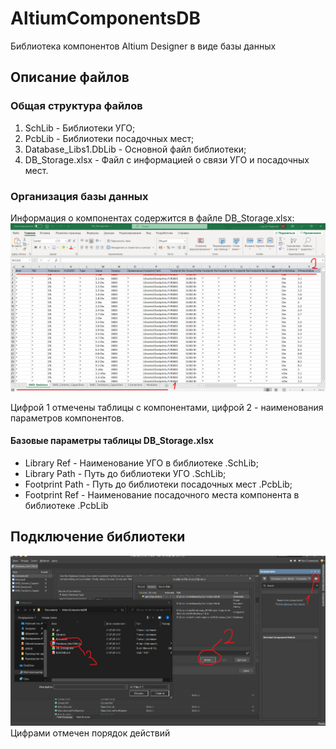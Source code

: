 # AltiumComponentsDB

Библиотека компонентов Altium Designer в виде базы данных

## Описание файлов

### Общая структура файлов

1. SchLib - Библиотеки УГО;
2. PcbLib - Библиотеки посадочных мест;
3. Database_Libs1.DbLib - Основной файл библиотеки;
4. DB_Storage.xlsx - Файл с информацией о связи УГО и посадочных мест.

### Организация базы данных
Информация о компонентах содержится в файле DB_Storage.xlsx:
![Таблица с данными](Resources/DB_Storage.png)

Цифрой 1 отмечены таблицы с компонентами, цифрой 2 - наименования параметров компонентов.

#### Базовые параметры таблицы DB_Storage.xlsx
* Library Ref - Наименование УГО в библиотеке .SchLib;
* Library Path - Путь до библиотеки УГО .SchLib;
* Footprint Path - Путь до библиотеки посадочных мест .PcbLib;
* Footprint Ref - Наименование посадочного места компонента в библиотеке .PcbLib

## Подключение библиотеки
![Подключение](Resources/install.png)
Цифрами отмечен порядок действий